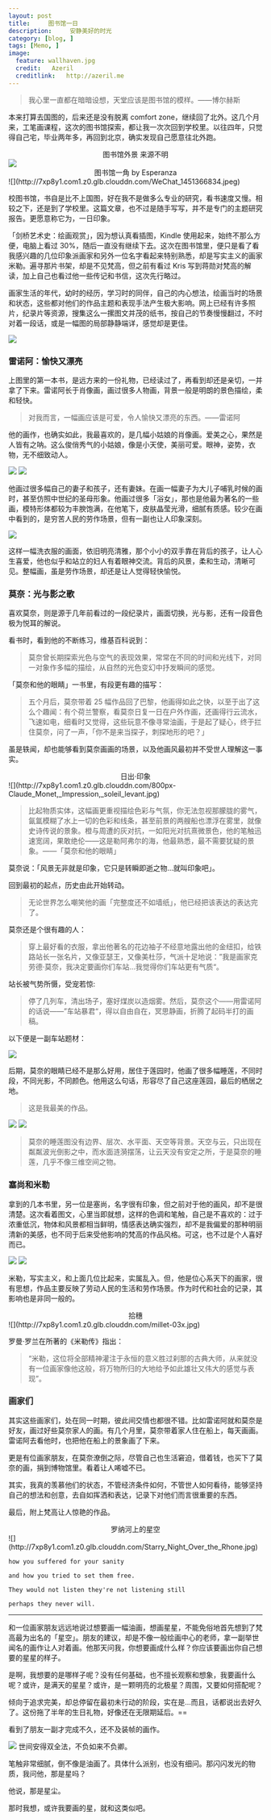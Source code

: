 ```yaml
---
layout: post  
title:     图书馆一日
description:     安静美好的时光
category: [blog, ]  
tags: [Memo, ]  
image:
  feature: wallhaven.jpg
  credit:   Azeril
  creditlink:   http://azeril.me
---
```


> 我心里一直都在暗暗设想，天堂应该是图书馆的模样。——博尔赫斯

本来打算去国图的，后来还是没有脱离 comfort zone，继续回了北外。这几个月来，工笔画课程，这次的图书馆探索，都让我一次次回到学校里。以往四年，只觉得自己宅，毕业两年多，再回到北京，确实发现自己愿意往北外跑。

<center>图书馆外景  来源不明</center>
<img src="http://7xp8y1.com1.z0.glb.clouddn.com/Library.jpg">

<center>图书馆一角  by Esperanza </center>
![](http://7xp8y1.com1.z0.glb.clouddn.com/WeChat_1451366834.jpeg)

校图书馆，书自是比不上国图，好在我不是做多么专业的研究，看书速度又慢。相较之下，还是到了学校里。这篇文章，也不过是随手写写，并不是专门的主题研究报告。更愿意称它为，一日印象。

「剑桥艺术史：绘画观赏」，因为想认真看插图，Kindle 使用起来，始终不那么方便，电脑上看过 30%，随后一直没有继续下去。这次在图书馆里，便只是看了看我感兴趣的几位印象派画家和另外一位名字看起来特别熟悉，却是写实主义的画家米勒。遍寻那片书架，却是不见梵高，但之前有看过 Kris 写到蒋勋对梵高的解读，加上自己也看过他一些传记和书信，这次先行略过。

画家生活的年代，幼时的经历，学习时的同伴，自己的内心想法，绘画当时的场景和状态，这些都对他们的作品主题和表现手法产生极大影响。网上已经有许多照片，纪录片等资源，搜集这么一摞图文并茂的纸书，按自己的节奏慢慢翻过，不时对着一段话，或是一幅图的局部静静端详，感觉却是更佳。

![](http://7xp8y1.com1.z0.glb.clouddn.com/WeChat_1463917499.jpeg)

### 雷诺阿：愉快又漂亮

上图里的第一本书，是远方来的一份礼物，已经读过了，再看到却还是亲切，一并拿了下来。雷诺阿长于肖像画，画过很多人物画，背景一般是明朗的景色描绘，柔和轻快。

> 对我而言，一幅画应该是可爱，令人愉快又漂亮的东西。——雷诺阿

他的画作，也确实如此，我最喜欢的，是几幅小姑娘的肖像画。爱美之心，果然是人皆有之呐。这么俊俏秀气的小姑娘，像是小天使，美丽可爱。眼神，姿势，衣物，无不细致动人。

![](http://7xp8y1.com1.z0.glb.clouddn.com/8e3aafde354f4ff17c760fbc17f55021.jpg)
![](http://7xp8y1.com1.z0.glb.clouddn.com/url.jpg)

他画过很多幅自己的妻子和孩子，还有妻妹。在画一幅妻子为大儿子哺乳时候的画时，甚至仿照中世纪的圣母形象。他画过很多「浴女」，那也是他最为著名的一些画，模特形体都较为丰腴饱满，在他笔下，皮肤晶莹光滑，细腻有质感。较少在画中看到的，是穷苦人民的劳作场景，但有一副也让人印象深刻。

![](http://7xp8y1.com1.z0.glb.clouddn.com/a9728d66ffb0a989062b38d2b8def4ec.jpg)

这样一幅洗衣服的画面，依旧明亮清雅，那个小小的双手靠在背后的孩子，让人心生喜爱，他也似乎和站立的妇人有着眼神交流。背后的风景，柔和生动，清晰可见。整幅画，虽是劳作场景，却还是让人觉得轻快愉悦。

### 莫奈：光与影之歌

喜欢莫奈，则是源于几年前看过的一段纪录片，画面切换，光与影，还有一段音色极为悦耳的解说。

看书时，看到他的不断练习，维基百科说到：

> 莫奈曾长期探索光色与空气的表现效果，常常在不同的时间和光线下，对同一对象作多幅的描绘，从自然的光色变幻中抒发瞬间的感觉。

「莫奈和他的眼睛」一书里，有段更有趣的描写：

> 五个月后，莫奈带着 25 幅作品回了巴黎，他画得如此之快，以至于出了这么个趣闻：有个荷兰警察，看莫奈日复一日在户外作画，还画得行云流水，飞速如电，细看时又觉得，这些玩意不像寻常油画，于是起了疑心，终于拦住莫奈，问了一声，「你不是来当探子，刺探地形的吧？」

虽是轶闻，却也能够看到莫奈画画的场景，以及他画风最初并不受世人理解这一事实。

<center>日出·印象</center>
![](http://7xp8y1.com1.z0.glb.clouddn.com/800px-Claude_Monet,_Impression,_soleil_levant.jpg)

> 
> 比起物质实体，这幅画更重视描绘色彩与气氛，你无法忽视那朦胧的雾气，氤氲模糊了水上一切的色彩和线条，甚至前景的两艘船也漂浮在雾里，就像史诗传说的景象。橙与周遭的灰对抗，一如阳光对抗熹微景色，他的笔触迅速宽阔，果敢绝伦——这是勒阿弗尔的海，他最熟悉，最不需要犹疑的景象。——「莫奈和他的眼睛」

莫奈说：「风景无非就是印象，它只是转瞬即逝之物...就叫印象吧」。

回到最初的起点，历史由此开始转动。

> 无论世界怎么嘲笑他的画「完整度还不如墙纸」，他已经把该表达的表达完了。

莫奈还是个很有趣的人：

> 穿上最好看的衣服，拿出他著名的花边袖子不经意地露出他的金纽扣，给铁路站长一张名片，又像亚瑟王，又像美杜莎，气派十足地说：”我是画家克劳德·莫奈，我决定要画你们车站...我觉得你们车站更有气质“。

站长被气势所慑，受宠若惊:

> 停了几列车，清出场子，塞好煤炭以造烟雾。然后，莫奈这个——用雷诺阿的话说——”车站暴君“，得以自由自在，冥思静画，折腾了起码半打的画稿。

以下便是一副车站题材：

![](http://7xp8y1.com1.z0.glb.clouddn.com/Claude_Monet_-_Arrival_of_the_Normandy_Train,_Gare_Saint-Lazare_-_Google_Art_Project.jpg)

后期，莫奈的眼睛已经不是那么好用，居住于莲园时，他画了很多幅睡莲，不同时段，不同光影，不同颜色。他用这么句话，形容尽了自己这座莲园，最后的栖居之地。

> 这是我最美的作品。

![](http://7xp8y1.com1.z0.glb.clouddn.com/800px-Claude_Monet_Water_Lilies_1908.jpg)
![](http://7xp8y1.com1.z0.glb.clouddn.com/Claude_Monet_-_Water_Lilies_-_1906,_Ryerson.jpg)

> 莫奈的睡莲图没有边界、层次、水平面、天空等背景。天空与云，只出现在粼粼波光倒影之中，而水面涟漪摆荡，让云天没有安定之所，于是莫奈的睡莲，几乎不像三维空间之物。

### 塞尚和米勒

拿到的几本书里，另一位是塞尚，名字很有印象，但之前对于他的画风，却不是很清楚。这次看着图文，心里当即就想，这样的色调和笔触，自己是不喜欢的：过于浓重低沉，物体和风景都相当鲜明，情感表达确实强烈，却不是我偏爱的那种明丽清新的美感，也不同于后来受他影响的梵高的作品风格。可这，也不过是个人喜好而已。

![](http://7xp8y1.com1.z0.glb.clouddn.com/sduh.jpeg)
![](http://7xp8y1.com1.z0.glb.clouddn.com/Les_joueurs_de_carte.jpg)

米勒，写实主义，和上面几位比起来，实属乱入。但，他是位心系天下的画家，很有思想，作品主要反映了劳动人民的生活和劳作场景。作为时代和社会的记录，其影响也是非同一般的。

<center>拾穗</center>
![](http://7xp8y1.com1.z0.glb.clouddn.com/millet-03x.jpg)

罗曼·罗兰在所著的《米勒传》指出：

> “米勒，这位将全部精神灌注于永恒的意义胜过刹那的古典大师，从来就没有一位画家像他这般，将万物所归的大地给予如此雄壮又伟大的感觉与表现”。

### 画家们

其实这些画家们，处在同一时期，彼此间交情也都很不错。比如雷诺阿就和莫奈是好友，画过好些莫奈家人的画。有几个月里，莫奈带着家人住在船上，每天画画。雷诺阿去看他时，也把他在船上的景象画了下来。

更是有位画家朋友，在莫奈潦倒之际，尽管自己也生活窘迫，借着钱，也买下了莫奈的画，捐到博物馆里。看着让人唏嘘不已。

其实，我真的羡慕他们的状态，不管经济条件如何，不管世人如何看待，能够坚持自己的想法和创意，去自如挥洒和表达，记录下对他们而言很重要的东西。

最后，附上梵高让人惊艳的作品。

<center>罗纳河上的星空</center>
![](http://7xp8y1.com1.z0.glb.clouddn.com/Starry_Night_Over_the_Rhone.jpg)

	how you suffered for your sanity

	and how you tried to set them free.

	They would not listen they're not listening still

	perhaps they never will.

***

和一位画家朋友远远地说过想要画一幅油画，想画星星，不能免俗地首先想到了梵高最为出名的「星空」。朋友的建议，却是不像一般绘画中心的老师，拿一副举世闻名的画作让人对着画。他那天问我，你想要画成什么样？你应该要画出你自己想要的星星的样子。

是啊，我想要的是哪样子呢？没有任何基础，也不擅长观察和想象，我要画什么呢？或许，是满天的星星？或许，是一颗明亮的北极星？周围，又要如何搭配呢？

倾向于追求完美，却总停留在最初未行动的阶段，实在是...而且，话都说出去好久了。这份拖了半年的生日礼物，好像还在无限期延后。== 

看到了朋友一副才完成不久，还不及装帧的画作。

![](http://7xp8y1.com1.z0.glb.clouddn.com/Stardust.jpg)
世间安得双全法，不负如来不负卿。

笔触非常细腻，倒不像是油画了。具体什么派别，也没有细问。那闪闪发光的物质，我问他，那是星吗？

他说，那是星尘。

那时我想，或许我要画的星，就和这类似吧。
